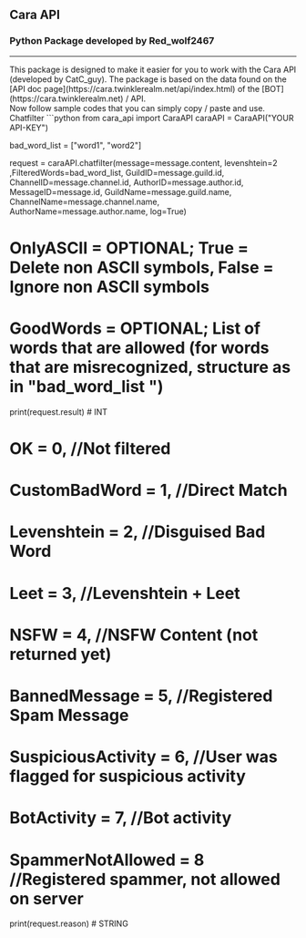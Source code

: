 ## Cara API
### Python Package developed by Red_wolf2467
<hr>
This package is designed to make it easier for you to work with the Cara API (developed by CatC_guy). The package is based on the data found on the [API doc page](https://cara.twinklerealm.net/api/index.html) of the [BOT](https://cara.twinklerealm.net) / API.
<br>
Now follow sample codes that you can simply copy / paste and use.
Chatfilter
```python
from cara_api import CaraAPI
caraAPI = CaraAPI("YOUR API-KEY")

bad_word_list = ["word1", "word2"]

request = caraAPI.chatfilter(message=message.content, levenshtein=2 ,FilteredWords=bad_word_list, GuildID=message.guild.id, 
							ChannelID=message.channel.id, AuthorID=message.author.id, MessageID=message.id,
							GuildName=message.guild.name, ChannelName=message.channel.name, AuthorName=message.author.name, log=True)
# OnlyASCII = OPTIONAL; True = Delete non ASCII symbols, False = Ignore non ASCII symbols
# GoodWords = OPTIONAL; List of words that are allowed (for words that are misrecognized,  structure as in "bad_word_list ")

print(request.result) # INT
# OK = 0, //Not filtered
# CustomBadWord = 1, //Direct Match
# Levenshtein = 2, //Disguised Bad Word
# Leet = 3, //Levenshtein + Leet
# NSFW = 4, //NSFW Content (not returned yet)
# BannedMessage = 5, //Registered Spam Message
# SuspiciousActivity = 6, //User was flagged for suspicious activity
# BotActivity = 7, //Bot activity
# SpammerNotAllowed = 8 //Registered spammer, not allowed on server

print(request.reason) # STRING
```